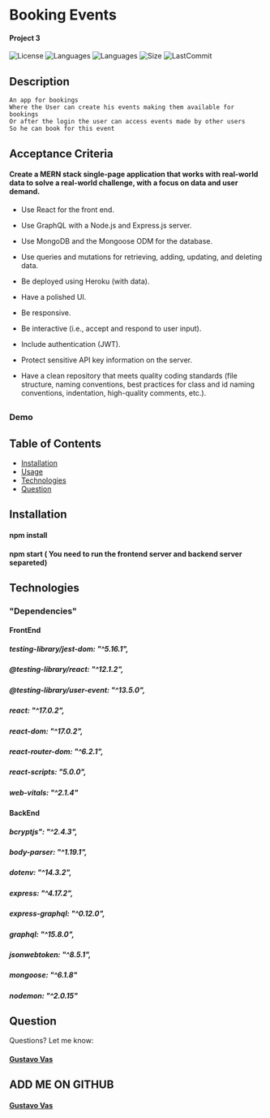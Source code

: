 # Booking Events
#### Project 3 

![License](https://img.shields.io/github/license/gugacorchog/BookingEvents)
![Languages](https://img.shields.io/github/languages/count/gugacorchog/BookingEvents?color=yellow)
![Languages](https://img.shields.io/github/languages/top/gugacorchog/BookingEvents?color=red)
![Size](https://img.shields.io/github/repo-size/gugacorchog/BookingEvents?color=white)
![LastCommit](https://img.shields.io/github/last-commit/gugacorchog/BookingEvents?color=purple)



## Description 

```
An app for bookings 
Where the User can create his events making them available for bookings 
Or after the login the user can access events made by other users 
So he can book for this event
```
##
## Acceptance Criteria

#### Create a MERN stack single-page application that works with real-world data to solve a real-world challenge, with a focus on data and user demand. 

* Use React for the front end.

* Use GraphQL with a Node.js and Express.js server.

* Use MongoDB and the Mongoose ODM for the database.

* Use queries and mutations for retrieving, adding, updating, and deleting data.

* Be deployed using Heroku (with data).

* Have a polished UI.

* Be responsive.

* Be interactive (i.e., accept and respond to user input).

* Include authentication (JWT).

* Protect sensitive API key information on the server.

* Have a clean repository that meets quality coding standards (file structure, naming conventions, best practices for class and id naming conventions, indentation, high-quality comments, etc.).

##
### Demo


##
## Table of Contents 

- [Installation](#installation)
- [Usage](#Usage)
- [Technologies](#Technologies)
- [Question](#question) 


##
## Installation

#### npm install
#### npm start ( You need to run the frontend server and backend server separeted)


##
## Technologies

### "Dependencies" 
#### FrontEnd
##### testing-library/jest-dom: "^5.16.1",
##### @testing-library/react: "^12.1.2",
##### @testing-library/user-event: "^13.5.0",
##### react: "^17.0.2",
##### react-dom: "^17.0.2",
##### react-router-dom: "^6.2.1",
##### react-scripts: "5.0.0",
##### web-vitals: "^2.1.4"

#### BackEnd
##### bcryptjs": "^2.4.3",
##### body-parser: "^1.19.1",
##### dotenv: "^14.3.2",
##### express: "^4.17.2",
##### express-graphql: "^0.12.0",
##### graphql: "^15.8.0",
##### jsonwebtoken: "^8.5.1",
##### mongoose: "^6.1.8"
##### nodemon: "^2.0.15"


## Question
Questions? Let me know:  

#### [Gustavo Vas](mailto:gugacorchog@gmail.com)

##
## ADD ME ON GITHUB 
#### [Gustavo Vas](https://github.com/gugacorchog)
